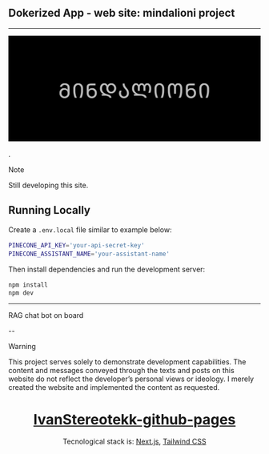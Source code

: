 ## Dokerized App - web site: mindalioni project

---
![preview](public/mndln.png)

.

> [!NOTE]
> Still developing this site.


## Running Locally

Create a `.env.local` file similar to example below:

```bash  
PINECONE_API_KEY='your-api-secret-key'
PINECONE_ASSISTANT_NAME='your-assistant-name'

```

Then install dependencies and run the development server:
```sh-session
npm install
npm dev

```

---


RAG chat bot on board

--

> [!WARNING]
> This project serves solely to demonstrate development capabilities. 
> The content and messages conveyed through the texts and posts on this website do not reflect the developer’s personal views or ideology. 
> I merely created the website and implemented the content as requested.






<div align="center">
    <a href="https://ivanistereotekk.github.io/"><h1 align="center">IvanStereotekk-github-pages</h1></a>

Tecnological stack is: [Next.js](https://nextjs.org/), [Tailwind CSS](https://tailwindcss.com/)
</div>

<br/>
